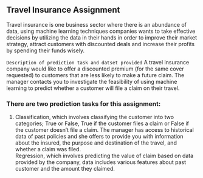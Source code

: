 <h2>Travel Insurance Assignment</h2>
Travel insurance is one business sector where there is an abundance of data, using machine 
learning techniques companies wants to take effective decisions by utilizing the data in their 
hands in order to improve their market strategy, attract customers with discounted deals and 
increase their profits by spending their funds wisely.

```Description of prediction task and datset provided```
A travel insurance company would like to offer a discounted premium (for the same cover requested) to customers that are less likely to make a future claim. The manager contacts you to investigate the feasibility of using machine learning to predict whether a customer will file a claim on their travel. 



### There are two prediction tasks for this assignment:
<ol>
<li>Classification, which involves classifying the customer into two 
categories; True or False, True if the customer files a claim or False if the customer doesn’t 
file a claim. The manager has access to historical data of past policies and she offers to provide you with information about the insured, the purpose and destination of the travel, and whether a claim was filed.</li>
</li>Regression, which involves  predicting the value of claim based on data 
provided by the company, data includes various features about past customer and the 
amount they claimed.
</ol>
